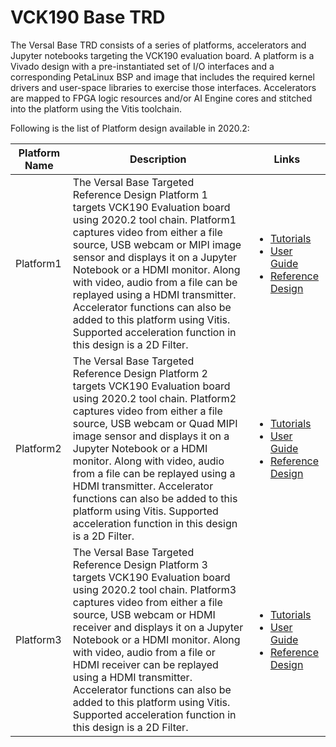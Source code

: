# VCK190 Base TRD

The Versal Base TRD consists of a series of platforms, accelerators and Jupyter
notebooks targeting the VCK190 evaluation board. A platform is a Vivado design
with a pre-instantiated set of I/O interfaces and a corresponding PetaLinux BSP
and image that includes the required kernel drivers and user-space libraries to
exercise those interfaces. Accelerators are mapped to FPGA logic resources
and/or AI Engine cores and stitched into the platform using the Vitis toolchain.

Following is the list of Platform design available in 2020.2:

| Platform Name  | Description  |  Links |
| -------------- | ------------- | ---------------- |
| Platform1 | The Versal Base Targeted Reference Design Platform 1 targets VCK190 Evaluation board using 2020.2 tool chain. Platform1 captures video from either a file source, USB webcam or MIPI image sensor and displays it on a Jupyter Notebook or a HDMI monitor. Along with video, audio from a file can be replayed using a HDMI transmitter. Accelerator functions can also be added to this platform using Vitis. Supported acceleration function in this design is a 2D Filter. |   <ul><li><a href="https://xilinx.github.io/vck190-base-trd/2020.2/html/index.html">Tutorials</a></li><li><a href="https://www.xilinx.com/member/vck190_headstart/ug1442-versal-acap-vck190_WtMkX.pdf">User Guide</a></li><li><a href="https://www.xilinx.com/member/forms/download/design-license-xef.html?filename=rdf0610-vck190_base_trd_platform1_2020.2_v0.5.zip">Reference Design</a></li></ul>
| Platform2 | The Versal Base Targeted Reference Design Platform 2 targets VCK190 Evaluation board using 2020.2 tool chain. Platform2 captures video from either a file source, USB webcam or Quad MIPI image sensor and displays it on a Jupyter Notebook or a HDMI monitor.  Along with video, audio from a file can be replayed using a HDMI transmitter. Accelerator functions can also be added to this platform using Vitis. Supported acceleration function in this design is a 2D Filter. | <ul><li><a href="https://xilinx.github.io/vck190-base-trd/2020.2/html/index.html">Tutorials</a></li><li><a href="https://www.xilinx.com/member/vck190_headstart/ug1442-versal-acap-vck190_WtMkX.pdf">User Guide</a></li><li><a href="https://www.xilinx.com/member/forms/download/design-license-xef.html?filename=rdf0611-vck190_base_trd_platform2_2020.2_v0.5.zip">Reference Design</a></li></ul>
| Platform3 | The Versal Base Targeted Reference Design Platform 3 targets VCK190 Evaluation board using 2020.2 tool chain. Platform3 captures video from either a file source, USB webcam or HDMI receiver and displays it on a Jupyter Notebook or a HDMI monitor. Along with video, audio from a file or HDMI receiver can  be replayed using a HDMI transmitter. Accelerator functions can also be added to this platform using Vitis. Supported acceleration function in this design is a 2D Filter. |  <ul><li><a href="https://xilinx.github.io/vck190-base-trd/2020.2/html/index.html">Tutorials</a></li><li><a href="https://www.xilinx.com/member/vck190_headstart/ug1442-versal-acap-vck190_WtMkX.pdf">User Guide</a></li><li><a href="https://www.xilinx.com/member/forms/download/design-license-xef.html?filename=rdf0612-vck190_base_trd_platform3_2020.2_v0.5.zip">Reference Design</a></li></ul>
